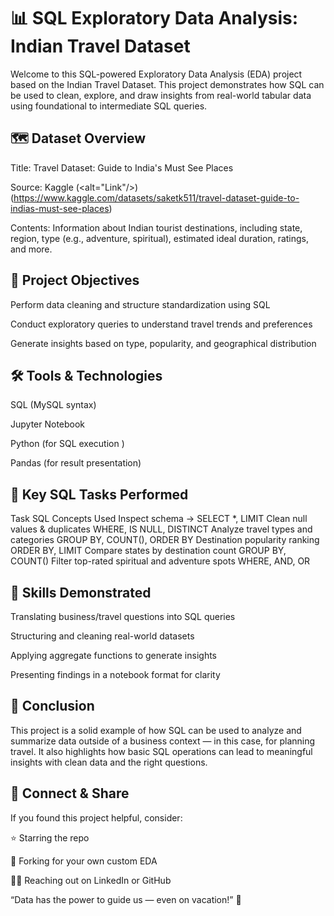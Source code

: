 # 📊 SQL Exploratory Data Analysis: Indian Travel Dataset
Welcome to this SQL-powered Exploratory Data Analysis (EDA) project based on the Indian Travel Dataset. This project demonstrates how SQL can be used to clean, explore, and draw insights from real-world tabular data using foundational to intermediate SQL queries.

## 🗺️ Dataset Overview
Title: Travel Dataset: Guide to India's Must See Places

Source: Kaggle (<alt="Link"/>)(https://www.kaggle.com/datasets/saketk511/travel-dataset-guide-to-indias-must-see-places)

Contents: Information about Indian tourist destinations, including state, region, type (e.g., adventure, spiritual), estimated ideal duration, ratings, and more.

## 🎯 Project Objectives
Perform data cleaning and structure standardization using SQL

Conduct exploratory queries to understand travel trends and preferences

Generate insights based on type, popularity, and geographical distribution

## 🛠️ Tools & Technologies
SQL (MySQL syntax)

Jupyter Notebook

Python (for SQL execution )

Pandas (for result presentation)

## 📌 Key SQL Tasks Performed
Task	SQL Concepts Used
Inspect schema ->	SELECT *, LIMIT
Clean null values & duplicates	WHERE, IS NULL, DISTINCT
Analyze travel types and categories	GROUP BY, COUNT(), ORDER BY
Destination popularity ranking	ORDER BY, LIMIT
Compare states by destination count	GROUP BY, COUNT()
Filter top-rated spiritual and adventure spots	WHERE, AND, OR

## 🧠 Skills Demonstrated
Translating business/travel questions into SQL queries

Structuring and cleaning real-world datasets

Applying aggregate functions to generate insights

Presenting findings in a notebook format for clarity

## 🏁 Conclusion
This project is a solid example of how SQL can be used to analyze and summarize data outside of a business context — in this case, for planning travel. It also highlights how basic SQL operations can lead to meaningful insights with clean data and the right questions.

## 🌟 Connect & Share
If you found this project helpful, consider:

⭐ Starring the repo

🍴 Forking for your own custom EDA

🧑‍💻 Reaching out on LinkedIn or GitHub

“Data has the power to guide us — even on vacation!” 🧳
